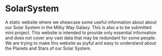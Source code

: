 # SolarSystem
A static website where we showcase some useful information about about our Solar System in the Milky Way Galaxy. 
This is also a to be submitted mini project.
This website is intended to provide only essential information and does not cover any vast data that may be redundant for some people.
We are trying to make this website as joyful and easy to understand about the Planets and Stars of our Solar System.
